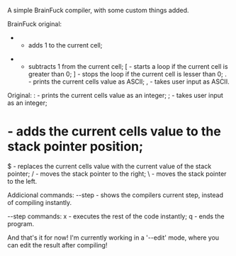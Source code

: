 A simple BrainFuck compiler, with some custom things added.

BrainFuck original:
+ - adds 1 to the current cell;
- - subtracts 1 from the current cell;
[ - starts a loop if the current cell is greater than 0;
] - stops the loop if the current cell is lesser than 0;
. - prints the current cells value as ASCII;
, - takes user input as ASCII.

Original:
: - prints the current cells value as an integer;
; - takes user input as an integer;
# - adds the current cells value to the stack pointer position; 
$ - replaces the current cells value with the current value of the stack pointer;
/ - moves the stack pointer to the right;
\ - moves the stack pointer to the left.

Addicional commands:
--step - shows the compilers current step, instead of compiling instantly.

--step commands:
x - executes the rest of the code instantly;
q - ends the program.

And that's it for now! I'm currently working in a '--edit' mode, where you can edit the result after compiling!
